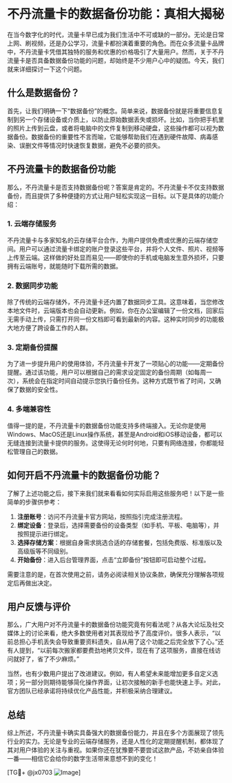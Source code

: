 # 不丹流量卡的数据备份功能：真相大揭秘

在当今数字化的时代，流量卡早已成为我们生活中不可或缺的一部分。无论是日常上网、刷视频，还是办公学习，流量卡都扮演着重要的角色。而在众多流量卡品牌中，不丹流量卡凭借其独特的服务和优惠的价格吸引了大量用户。然而，关于不丹流量卡是否具备数据备份功能的问题，却始终是不少用户心中的疑团。今天，我们就来详细探讨一下这个问题。

## 什么是数据备份？

首先，让我们明确一下“数据备份”的概念。简单来说，数据备份就是将重要信息复制到另一个存储设备或介质上，以防止原始数据丢失或损坏。比如，当你把手机里的照片上传到云盘，或者将电脑中的文件复制到移动硬盘，这些操作都可以视为数据备份。数据备份的重要性不言而喻，它能够帮助我们在遇到硬件故障、病毒感染、误删文件等情况时快速恢复数据，避免不必要的损失。

## 不丹流量卡的数据备份功能

那么，不丹流量卡是否支持数据备份呢？答案是肯定的。不丹流量卡不仅支持数据备份，而且提供了多种便捷的方式让用户轻松实现这一目标。以下是具体的功能介绍：

### 1. 云端存储服务

不丹流量卡与多家知名的云存储平台合作，为用户提供免费或优惠的云端存储空间。用户可以通过流量卡绑定的账户登录这些平台，并将个人文件、照片、视频等上传至云端。这样做的好处显而易见——即使你的手机或电脑发生意外损坏，只要拥有云端账号，就能随时下载所需的数据。

### 2. 数据同步功能

除了传统的云端存储外，不丹流量卡还内置了数据同步工具。这意味着，当您修改本地文件时，云端版本也会自动更新。例如，你在办公室编辑了一份文档，回家后无需手动上传，只需打开同一份文档即可看到最新的内容。这种实时同步的功能极大地方便了跨设备工作的人群。

### 3. 定期备份提醒

为了进一步提升用户的使用体验，不丹流量卡开发了一项贴心的功能——定期备份提醒。通过该功能，用户可以根据自己的需求设定固定的备份周期（如每周一次），系统会在指定时间自动提示您执行备份任务。这种方式既节省了时间，又确保了数据的安全性。

### 4. 多端兼容性

值得一提的是，不丹流量卡的数据备份功能支持多终端接入。无论你是使用Windows、MacOS还是Linux操作系统，甚至是Android和iOS移动设备，都可以无缝连接到流量卡提供的服务。这使得无论何时何地，只要有网络连接，你都能轻松管理自己的数据。

## 如何开启不丹流量卡的数据备份功能？

了解了上述功能之后，接下来我们就来看看如何实际启用这些服务吧！以下是一些简单的步骤供参考：

1. **注册账号**：访问不丹流量卡官方网站，按照指引完成注册流程。
2. **绑定设备**：登录后，选择需要备份的设备类型（如手机、平板、电脑等），并按照提示进行绑定。
3. **选择存储方案**：根据自身需求挑选合适的存储套餐，包括免费版、标准版以及高级版等不同级别。
4. **开始备份**：进入后台管理界面，点击“立即备份”按钮即可启动整个过程。

需要注意的是，在首次使用之前，请务必阅读相关协议条款，确保充分理解各项规定后再做出决定。

## 用户反馈与评价

那么，广大用户对不丹流量卡的数据备份功能究竟有何看法呢？从各大论坛及社交媒体上的讨论来看，绝大多数使用者对其表现给予了高度评价。很多人表示，“以前总担心手机丢失会导致重要资料遗失，自从用了这个功能之后完全放下了心。”还有人提到，“以前每次搬家都要费劲地拷贝文件，现在有了这项服务，直接在线访问就好了，省了不少麻烦。”

当然，也有少数用户提出了改进建议。例如，有人希望未来能增加更多自定义选项；另一部分则期待能够简化操作界面，让初次接触的新手也能快速上手。对此，官方团队已经承诺将持续优化产品性能，并积极采纳合理建议。

## 总结

综上所述，不丹流量卡确实具备强大的数据备份能力，并且在多个方面展现了领先行业的实力。无论是专业的云端存储服务，还是人性化的定期提醒机制，都体现了其对用户体验的关注与重视。如果你还在犹豫要不要尝试这款产品，不妨亲自体验一番——相信它会给你的数字生活带来意想不到的变化！

[TG💪+ @jx0703 ![Image](https://github.com/user-attachments/assets/dbca1d08-cadb-493c-b0ec-ad6f7a83f270)]